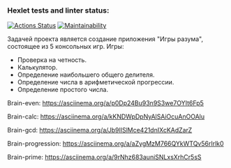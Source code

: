 ### Hexlet tests and linter status:
[![Actions Status](https://github.com/Duburamen/frontend-project-lvl1/workflows/hexlet-check/badge.svg)](https://github.com/Duburamen/frontend-project-lvl1/actions)
[![Maintainability](https://api.codeclimate.com/v1/badges/88f58717d87f7ec41d5b/maintainability)](https://codeclimate.com/github/Duburamen/frontend-project-lvl1/maintainability)

Задачей проекта является создание приложения "Игры разума", состоящее из 5 консольных игр.
Игры:
- Проверка на четность.
- Калькулятор.
- Определение наибольшего общего делителя.
- Определение числа в арифметической прогрессии.
- Определение простого числа.

Brain-even:
https://asciinema.org/a/p0Dp24Bu93n9S3we7OYIt6Fp5

Brain-calc:
https://asciinema.org/a/kKNDWpDpNyAlSAiOcuAnOOAlu

Brain-gcd:
https://asciinema.org/a/Jb9lISlMce421dnIXcKAdZarZ

Brain-progression:
https://asciinema.org/a/aZygMzM766QYkWTQv56rIrlk0

Brain-prime:
https://asciinema.org/a/9rNhz683auniSNLxsXrhCr5sS